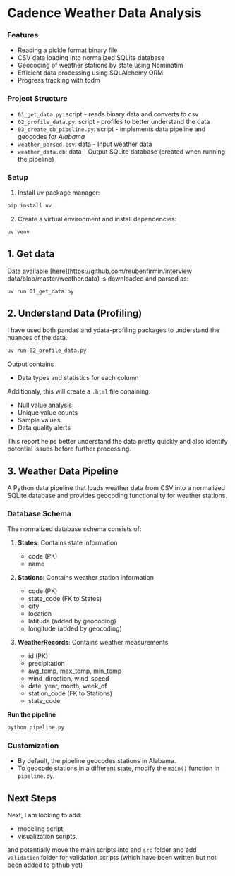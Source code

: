 # Cadence Weather Data Analysis 

### Features
- Reading a pickle format binary file
- CSV data loading into normalized SQLite database
- Geocoding of weather stations by state using Nominatim
- Efficient data processing using SQLAlchemy ORM
- Progress tracking with tqdm

### Project Structure

- `01_get_data.py`: script - reads binary data and converts to csv
- `02_profile_data.py`: script - profiles to better understand the data
- `03_create_db_pipeline.py`: script - implements data pipeline and geocodes for _Alabama_
- `weather_parsed.csv`: data - Input weather data
- `weather_data.db`: data - Output SQLite database (created when running the pipeline)

### Setup
1. Install uv package manager:
```bash
pip install uv
```

2. Create a virtual environment and install dependencies:
```bash
uv venv
```

## 1. Get data    

Data available [here](https://github.com/reubenfirmin/interview
data/blob/master/weather.data) is downloaded and parsed as:

```bash
uv run 01_get_data.py 
```

## 2. Understand Data (Profiling)

I have used both pandas and ydata-profiling packages to understand the nuances of the data.

```bash
uv run 02_profile_data.py
```

Output contains 
- Data types and statistics for each column

Additionaly, this will create a `.html` file conaining:
- Null value analysis
- Unique value counts
- Sample values
- Data quality alerts

This report helps better understand the data pretty quickly and also identify potential issues before further processing.


## 3. Weather Data Pipeline

A Python data pipeline that loads weather data from CSV into a normalized SQLite database and provides geocoding functionality for weather stations.


### Database Schema

The normalized database schema consists of:

1. **States**: Contains state information
   - code (PK)
   - name

2. **Stations**: Contains weather station information
   - code (PK)
   - state_code (FK to States)
   - city
   - location
   - latitude (added by geocoding)
   - longitude (added by geocoding)

3. **WeatherRecords**: Contains weather measurements
   - id (PK)
   - precipitation
   - avg_temp, max_temp, min_temp
   - wind_direction, wind_speed
   - date, year, month, week_of
   - station_code (FK to Stations)
   - state_code


**Run the pipeline**

```bash
python pipeline.py
```

### Customization

- By default, the pipeline geocodes stations in Alabama.
- To geocode stations in a different state, modify the `main()` function in `pipeline.py`.


## Next Steps

Next, I am looking to add:
- modeling script,
- visualization scripts,

and potentially move the main scripts into and `src` folder and add `validation` folder for validation scripts (which have been written but not been added to github yet)